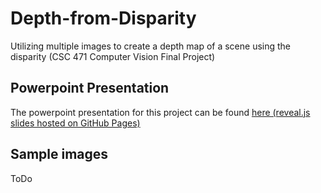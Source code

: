 # Depth-from-Disparity
Utilizing multiple images to create a depth map of a scene using the disparity (CSC 471 Computer Vision Final Project)

## Powerpoint Presentation
The powerpoint presentation for this project can be found [here (reveal.js slides hosted on GitHub Pages)](https://pooneetthaper.github.io/Depth-from-Disparity/)

## Sample images

ToDo
